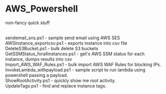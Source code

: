 # AWS_Powershell
non-fancy quick stuff<br /><br />

sendemail_sns.ps1 - sample send email using AWS SES<br />
AWSInstance_exportcsv.ps1 - exports instance into csv file<br />
DeleteS3Bucket.ps1 - bulk delete S3 buckets<br />
GetSSMStatus_forallinstances.ps1 - get's AWS SSM status for each instance, dumps results into csv<br />
Import_AWS_WAF_Rules.ps1 - bulk import AWS WAF Rules for blocking IPs.<br />
InvokeLambda_withpayload.ps1 - sample script to run lambda using powershell passing a payload.<br />
ShowRootActivity.ps1 - quickly show me root activity.<br />
UpdateTags.ps1 - find and replace instance tags. <br />